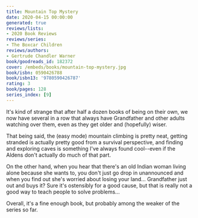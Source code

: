 ```yaml
---
title: Mountain Top Mystery
date: 2020-04-15 00:00:00
generated: true
reviews/lists:
- 2020 Book Reviews
reviews/series:
- The Boxcar Children
reviews/authors:
- Gertrude Chandler Warner
book/goodreads_id: 182372
cover: /embeds/books/mountain-top-mystery.jpg
book/isbn: 0590426788
book/isbn13: '9780590426787'
rating: 3
book/pages: 128
series_index: [9]
---
```

It's kind of strange that after half a dozen books of being on their own, we now have several in a row that always have Grandfather and other adults watching over them, even as they get older and (hopefully) wiser.  

That being said, the (easy mode) mountain climbing is pretty neat, getting stranded is actually pretty good from a survival perspective, and finding and exploring caves is something I've always found cool--even if the Aldens don't actually do much of that part.  

<!--more-->

On the other hand, when you hear that there's an old Indian woman living alone because she wants to, you don't just go drop in unannounced and when you find out she's worried about losing your land... Grandfather just out and buys it? Sure it's ostensibly for a good cause, but that is really not a good way to teach people to solve problems...  

Overall, it's a fine enough book, but probably among the weaker of the series so far.